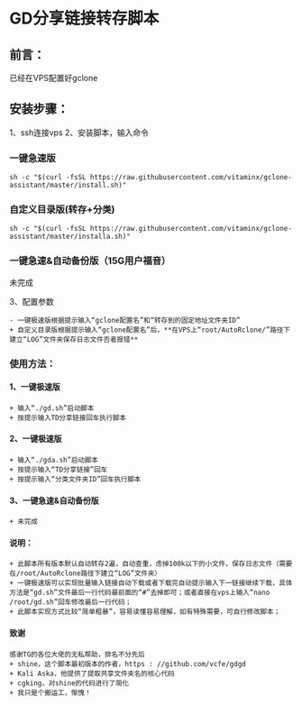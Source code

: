 # GD分享链接转存脚本

## 前言：
已经在VPS配置好gclone

## 安装步骤：

1、ssh连接vps
2、安装脚本，输入命令

### 一键急速版

```
sh -c "$(curl -fsSL https://raw.githubusercontent.com/vitaminx/gclone-assistant/master/install.sh)"
```

### 自定义目录版(转存+分类)   

```
sh -c "$(curl -fsSL https://raw.githubusercontent.com/vitaminx/gclone-assistant/master/installa.sh)"
```

### 一键急速&自动备份版（15G用户福音）

未完成

3、配置参数

    - 一键极速版根据提示输入“gclone配置名”和“转存到的固定地址文件夹ID”
    + 自定义目录版根据提示输入“gclone配置名”后，**在VPS上“root/AutoRclone/”路径下建立“LOG”文件夹保存日志文件否者报错**

### 使用方法：

#### 1、一键极速版

    + 输入“./gd.sh”启动脚本   
    + 按提示输入TD分享链接回车执行脚本   

#### 2、一键极速版   

    + 输入“./gda.sh”启动脚本  
    + 按提示输入“TD分享链接”回车
    + 按提示输入“分类文件夹ID”回车执行脚本   

#### 3、一键急速&自动备份版

    + 未完成
    
#### 说明：

    + 此脚本所有版本默认自动转存2遍，自动查重，虑掉100k以下的小文件，保存日志文件（需要在/root/AutoRclone路径下建立“LOG”文件夹）
    + 一键极速版可以实现批量输入链接自动下载或者下载完自动提示输入下一链接继续下载，具体方法是“gd.sh”文件最后一行代码最前面的“#”去掉即可；或者直接在vps上输入“nano /root/gd.sh”回车修改最后一行代码；
    + 此脚本实现方式比较“简单粗暴”，容易读懂容易理解，如有特殊需要，可自行修改脚本；  

#### 致谢
    感谢TG的各位大佬的无私帮助，排名不分先后
    + shine，这个脚本最初版本的作者，https : //github.com/vcfe/gdgd
    + Kali Aska，他提供了提取共享文件夹名的核心代码
    + cgking，对shine的代码进行了简化
    + 我只是个搬运工，惭愧！
